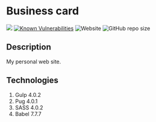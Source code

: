 # Business card
![](https://github.com/fabasoad/business-card/workflows/CI/badge.svg) [![Known Vulnerabilities](https://snyk.io/test/github/fabasoad/business-card/badge.svg)](https://snyk.io/test/github/fabasoad/business-card) ![Website](https://img.shields.io/website?down_message=offline&up_message=online&url=https%3A%2F%2Ffabasoad.github.io%2Fbusiness-card%2F) ![GitHub repo size](https://img.shields.io/github/repo-size/fabasoad/business-card)
## Description
My personal web site.
## Technologies
1. Gulp 4.0.2
2. Pug 4.0.1
3. SASS 4.0.2
4. Babel 7.7.7